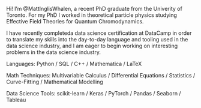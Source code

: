Hi! I’m @MattInglisWhalen, a recent PhD graduate from the Univerity of Toronto. For my PhD I worked in 
theoretical particle physics studying Effective Field Theories for Quantum Chromodynamics.

I have recently completeda data science certification at DataCamp in order to translate my skills into 
the day-to-day language and tooling used in the data science industry, and I am eager to begin working 
on interesting problems in the data science industry.

Languages: Python / SQL / C++ / Mathematica / LaTeX

Math Techniques: Multivariable Calculus / Differential Equations / Statistics / Curve-Fitting / Mathematical Modelling

Data Science Tools: scikit-learn / Keras / PyTorch / Pandas / Seaborn / Tableau
<!---
This is a comment
--->
